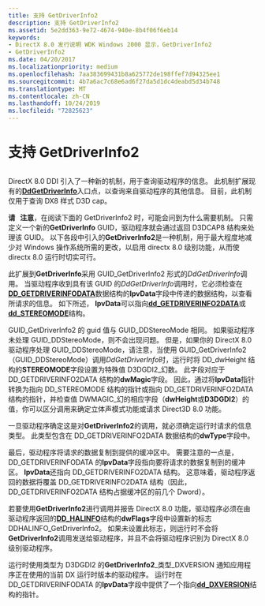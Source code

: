 ```yaml
---
title: 支持 GetDriverInfo2
description: 支持 GetDriverInfo2
ms.assetid: 5e2dd363-9e72-4674-940e-8b4f06f6eb14
keywords:
- DirectX 8.0 发行说明 WDK Windows 2000 显示，GetDriverInfo2
- GetDriverInfo2
ms.date: 04/20/2017
ms.localizationpriority: medium
ms.openlocfilehash: 7aa383699431b8a625772de198ffef7d94325ee1
ms.sourcegitcommit: 4b7a6ac7c68e6ad6f27da5d1dc4deabd5d34b748
ms.translationtype: MT
ms.contentlocale: zh-CN
ms.lasthandoff: 10/24/2019
ms.locfileid: "72825623"
---
```

# <a name="supporting-getdriverinfo2"></a>支持 GetDriverInfo2


## <span id="ddk_supporting_getdriverinfo2_gg"></span><span id="DDK_SUPPORTING_GETDRIVERINFO2_GG"></span>


DirectX 8.0 DDI 引入了一种新的机制，用于查询驱动程序的信息。 此机制扩展现有的[**DdGetDriverInfo**](https://docs.microsoft.com/windows/desktop/api/ddrawint/nc-ddrawint-pdd_getdriverinfo)入口点，以查询来自驱动程序的其他信息。 目前，此机制仅用于查询 DX8 样式 D3D cap。

**请   注意**，在阅读下面的 GetDriverInfo2 时，可能会问到为什么需要机制。 只需定义一个新的**GetDriverInfo** GUID，驱动程序就会通过返回 D3DCAP8 结构来处理该 GUID。 以下各段中引入的**GetDriverInfo2**是一种机制，用于最大程度地减少对 Windows 操作系统所需的更改，以启用 directx 8.0 级别功能，从而使 directx 8.0 运行时切实可行。

 

此扩展到**GetDriverInfo**采用 GUID\_GetDriverInfo2 形式的*DdGetDriverInfo*调用。 当驱动程序收到具有该 GUID 的*DdGetDriverInfo*调用时，它必须检查在[**DD\_GETDRIVERINFODATA**](https://docs.microsoft.com/windows/desktop/api/ddrawint/ns-ddrawint-_dd_getdriverinfodata)数据结构的**lpvData**字段中传递的数据结构，以查看所请求的信息。 如下所述， **lpvData**可以指向[**dd\_GETDRIVERINFO2DATA**](https://docs.microsoft.com/windows-hardware/drivers/ddi/d3dhal/ns-d3dhal-_dd_getdriverinfo2data)或[**dd\_STEREOMODE**](https://docs.microsoft.com/windows/desktop/api/ddrawint/ns-ddrawint-_dd_stereomode)结构。

GUID\_GetDriverInfo2 的 guid 值与 GUID\_DDStereoMode 相同。 如果驱动程序未处理 GUID\_DDStereoMode，则不会出现问题。 但是，如果你的 DirectX 8.0 驱动程序处理 GUID\_DDStereoMode，请注意，当使用 GUID\_GetDriverInfo2 （GUID\_DDStereoMode）调用*DdGetDriverInfo*时，运行时将 DD\_dwHeight 结构的**STEREOMODE**字段设置为特殊值 D3DGDI2\_幻数。 此字段对应于 DD\_GETDRIVERINFO2DATA 结构的**dwMagic**字段。 因此，通过将**lpvData**指针转换为指向 DD\_STEREOMODE 结构的指针或指向 DD\_GETDRIVERINFO2DATA 结构的指针，并检查值 DWMAGIC\_幻的相应字段（**dwHeight**或**D3DGDI2**）的值，你可以区分调用来确定立体声模式功能或请求 Direct3D 8.0 功能。

一旦驱动程序确定这是对**GetDriverInfo2**的调用，就必须确定运行时请求的信息类型。 此类型包含在 DD\_GETDRIVERINFO2DATA 数据结构的**dwType**字段中。

最后，驱动程序将请求的数据复制到提供的缓冲区中。 需要注意的一点是，DD\_GETDRIVERINFODATA 的**lpvData**字段指向要将请求的数据复制到的缓冲区。 **lpvData**还指向 DD\_GETDRIVERINFO2DATA 结构。 这意味着，驱动程序返回的数据将覆盖 DD\_GETDRIVERINFO2DATA 结构（因此，DD\_GETDRIVERINFO2DATA 结构占据缓冲区的前几个 Dword）。

若要使用**GetDriverInfo2**进行调用并报告 DirectX 8.0 功能，驱动程序必须在由驱动程序返回的[**DD\_HALINFO**](https://docs.microsoft.com/windows/desktop/api/ddrawint/ns-ddrawint-_dd_halinfo)结构的**dwFlags**字段中设置新的标志 DDHALINFO\_GetDriverInfo2。 如果未设置此标志，则运行时不会将**GetDriverInfo2**调用发送给驱动程序，并且不会将驱动程序识别为 DirectX 8.0 级别驱动程序。

运行时使用类型为 D3DGDI2 的**GetDriverInfo2**\_类型\_DXVERSION 通知应用程序正在使用的当前 DX 运行时版本的驱动程序。 运行时在 DD\_GETDRIVERINFODATA 的**lpvData**字段中提供了一个指向[**dd\_DXVERSION**](https://docs.microsoft.com/windows-hardware/drivers/ddi/d3dhal/ns-d3dhal-_dd_dxversion)结构的指针。

 

 





